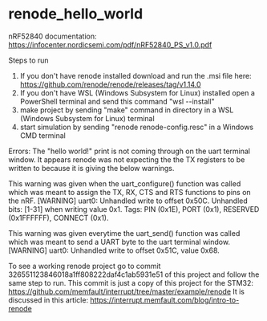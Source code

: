 # renode_hello_world

nRF52840 documentation: https://infocenter.nordicsemi.com/pdf/nRF52840_PS_v1.0.pdf

Steps to run
1. If you don't have renode installed download and run the .msi file here: https://github.com/renode/renode/releases/tag/v1.14.0
2. If you don't have WSL (Windows Subsystem for Linux) installed open a PowerShell terminal and send this command "wsl --install"
3. make project by sending "make" command in directory in a WSL (Windows Subsystem for Linux) terminal
4. start simulation by sending "renode renode-config.resc" in a Windows CMD terminal

Errors:
The "hello world!" print is not coming through on the uart terminal window. It appears renode was not expecting the the TX registers to be written to because it is giving the below warnings.

This warning was given when the uart_configure() function was called which was meant to assign the TX, RX, CTS and RTS functions to pins on the nRF.
[WARNING] uart0: Unhandled write to offset 0x50C. Unhandled bits: [1-31] when writing value 0x1. Tags: PIN (0x1E), PORT (0x1), RESERVED (0x1FFFFFF), CONNECT (0x1).

This warning was given everytime the uart_send() function was called which was meant to send a UART byte to the uart terminal window.
[WARNING] uart0: Unhandled write to offset 0x51C, value 0x68.

To see a working renode project go to commit 326551123846018a1ff808222daf4c1ab5931e51 of this project and follow the same step to run. 
This commit is just a copy of this project for the STM32: https://github.com/memfault/interrupt/tree/master/example/renode
It is discussed in this article: https://interrupt.memfault.com/blog/intro-to-renode

